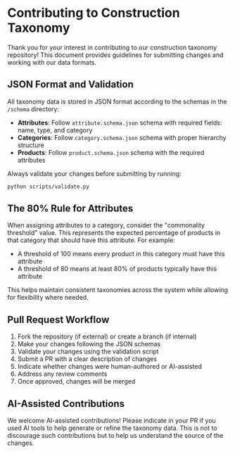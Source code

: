 # Contributing to Construction Taxonomy

Thank you for your interest in contributing to our construction taxonomy repository! This document provides guidelines for submitting changes and working with our data formats.

## JSON Format and Validation

All taxonomy data is stored in JSON format according to the schemas in the `/schema` directory:

- **Attributes**: Follow `attribute.schema.json` schema with required fields: name, type, and category
- **Categories**: Follow `category.schema.json` schema with proper hierarchy structure
- **Products**: Follow `product.schema.json` schema with the required attributes

Always validate your changes before submitting by running:

```bash
python scripts/validate.py
```

## The 80% Rule for Attributes

When assigning attributes to a category, consider the "commonality threshold" value. This represents the expected percentage of products in that category that should have this attribute. For example:

- A threshold of 100 means every product in this category must have this attribute
- A threshold of 80 means at least 80% of products typically have this attribute

This helps maintain consistent taxonomies across the system while allowing for flexibility where needed.

## Pull Request Workflow

1. Fork the repository (if external) or create a branch (if internal)
2. Make your changes following the JSON schemas
3. Validate your changes using the validation script
4. Submit a PR with a clear description of changes
5. Indicate whether changes were human-authored or AI-assisted
6. Address any review comments
7. Once approved, changes will be merged

## AI-Assisted Contributions

We welcome AI-assisted contributions! Please indicate in your PR if you used AI tools to help generate or refine the taxonomy data. This is not to discourage such contributions but to help us understand the source of the changes.
